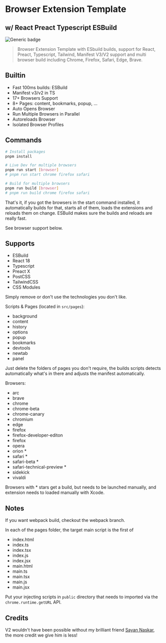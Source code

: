 # Browser Extension Template

## w/ React Preact Typescript ESBuild

![Generic badge](https://img.shields.io/badge/build-success-brightgreen.svg)

> Browser Extension Template with ESbuild builds, support for React, Preact, Typescript, Tailwind, Manifest V3/V2 support and multi browser build including Chrome, Firefox, Safari, Edge, Brave.

## Builtin

- Fast 100ms builds: ESBuild
- Manifest v3/v2 in TS
- 17+ Browsers Support
- 8+ Pages: content, bookmarks, popup, ...
- Auto Opens Browser
- Run Multiple Browsers in Parallel
- Autoreloads Browser
- Isolated Browser Profiles

## Commands

```sh
# Install packages
pnpm install

# Live Dev for multiple browsers
pnpm run start [browser]
# pnpm run start chrome firefox safari

# Build for multiple browsers
pnpm run build [browser]
# pnpm run build chrome firefox safari
```

That's it, if you got the browsers in the start command installed, it automatically builds for that, starts all of them, loads the extensions and reloads them on change. ESBuild makes sure the builds and reloads are really fast.

See browser support below.

## Supports

- ESBuild
- React 18
- Typescript
- Preact X
- PostCSS
- TailwindCSS
- CSS Modules

Simply remove or don't use the technologies you don't like.

Scripts & Pages (located in `src/pages`):

- background
- content
- history
- options
- popup
- bookmarks
- devtools
- newtab
- panel

Just delete the folders of pages you don't require, the builds scripts detects automatically what's in there and adjusts the manifest automatically.

Browsers:

- arc
- brave
- chrome
- chrome-beta
- chrome-canary
- chromium
- edge
- firefox
- firefox-developer-editon
- firefox
- opera
- orion *
- safari *
- safari-beta *
- safari-technical-preview *
- sidekick
- vivaldi

Browsers with * stars get a build, but needs to be launched manually, and extension needs to loaded manually with Xcode.

## Notes

If you want webpack build, checkout the webpack branch.

In each of the pages folder, the target main script is the first of

- index.html
- index.ts
- index.tsx
- index.js
- index.jsx
- main.html
- main.ts
- main.tsx
- main.js
- main.jsx

Put your injecting scripts in `public` directory that needs to imported via the `chrome.runtime.getURL` API.

## Credits

V2 wouldn't have been possible without my brilliant friend [Sayan Naskar](https://github.com/nascarsayan), the more credit we give him is less!
